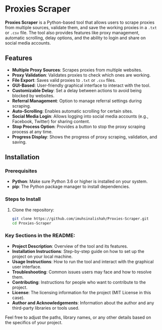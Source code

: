 # Proxies Scraper

**Proxies Scraper** is a Python-based tool that allows users to scrape proxies from multiple sources, validate them, and save the working proxies in a `.txt` or `.csv` file. The tool also provides features like proxy management, automatic scrolling, delay options, and the ability to login and share on social media accounts.

## Features

- **Multiple Proxy Sources**: Scrapes proxies from multiple websites.
- **Proxy Validation**: Validates proxies to check which ones are working.
- **File Export**: Saves valid proxies to `.txt` or `.csv` files.
- **GUI-Based**: User-friendly graphical interface to interact with the tool.
- **Customizable Delay**: Set a delay between actions to avoid being blocked by websites.
- **Referral Management**: Option to manage referral settings during scraping.
- **Auto-Scrolling**: Enables automatic scrolling for certain sites.
- **Social Media Login**: Allows logging into social media accounts (e.g., Facebook, Twitter) for sharing content.
- **Stop Process Option**: Provides a button to stop the proxy scraping process at any time.
- **Progress Display**: Shows the progress of proxy scraping, validation, and saving.

## Installation

### Prerequisites

- **Python**: Make sure Python 3.6 or higher is installed on your system.
- **pip**: The Python package manager to install dependencies.

### Steps to Install

1. Clone the repository:
   ```bash
   git clone https://github.com/imuhsinalishah/Proxies-Scraper.git
   cd Proxies-Scraper

### Key Sections in the README:

- **Project Description**: Overview of the tool and its features.
- **Installation Instructions**: Step-by-step guide on how to set up the project on your local machine.
- **Usage Instructions**: How to run the tool and interact with the graphical user interface.
- **Troubleshooting**: Common issues users may face and how to resolve them.
- **Contributing**: Instructions for people who want to contribute to the project.
- **License**: The licensing information for the project (MIT License in this case).
- **Author and Acknowledgements**: Information about the author and any third-party libraries or tools used.

Feel free to adjust the paths, library names, or any other details based on the specifics of your project.

